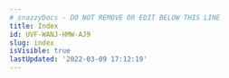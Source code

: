 ```yaml
---
# snazzyDocs - DO NOT REMOVE OR EDIT BELOW THIS LINE
title: Index
id: UVF-WANJ-HMW-AJ9
slug: index
isVisible: true
lastUpdated: '2022-03-09 17:12:19'
---
```

